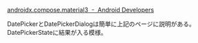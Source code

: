 [androidx.compose.material3  -  Android Developers](https://developer.android.com/reference/kotlin/androidx/compose/material3/package-summary#DatePickerDialog(kotlin.Function0,kotlin.Function0,androidx.compose.ui.Modifier,kotlin.Function0,androidx.compose.ui.graphics.Shape,androidx.compose.ui.unit.Dp,androidx.compose.material3.DatePickerColors,androidx.compose.ui.window.DialogProperties,kotlin.Function1))

DatePickerとDatePickerDialogは簡単に上記のページに説明がある。DatePickerStateに結果が入る模様。